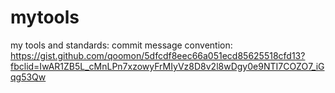 # mytools
my tools and standards:
commit message convention: https://gist.github.com/qoomon/5dfcdf8eec66a051ecd85625518cfd13?fbclid=IwAR1ZB5L_cMnLPn7xzowyFrMIyVz8D8v2l8wDgy0e9NTI7COZO7_iGqg53Qw
